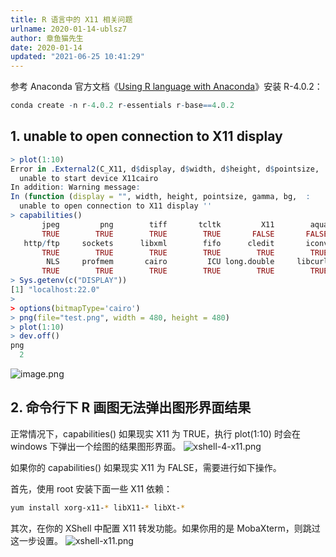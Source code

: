 ```yaml
---
title: R 语言中的 X11 相关问题
urlname: 2020-01-14-ublsz7
author: 章鱼猫先生
date: 2020-01-14
updated: "2021-06-25 10:41:29"
---
```


参考 Anaconda 官方文档《[Using R language with Anaconda](https://docs.anaconda.com/anaconda/user-guide/tasks/using-r-language/)》安装 R-4.0.2：

```r
conda create -n r-4.0.2 r-essentials r-base==4.0.2
```

## 1. unable to open connection to X11 display

```r
> plot(1:10)
Error in .External2(C_X11, d$display, d$width, d$height, d$pointsize,  :
  unable to start device X11cairo
In addition: Warning message:
In (function (display = "", width, height, pointsize, gamma, bg,  :
  unable to open connection to X11 display ''
> capabilities()
       jpeg         png        tiff       tcltk         X11        aqua
       TRUE        TRUE        TRUE        TRUE       FALSE       FALSE
   http/ftp     sockets      libxml        fifo      cledit       iconv
       TRUE        TRUE        TRUE        TRUE        TRUE        TRUE
        NLS     profmem       cairo         ICU long.double     libcurl
       TRUE        TRUE        TRUE        TRUE        TRUE        TRUE
> Sys.getenv(c("DISPLAY"))
[1] "localhost:22.0"
>
> options(bitmapType='cairo')
> png(file="test.png", width = 480, height = 480)
> plot(1:10)
> dev.off()
png
  2
```

![image.png](https://shub.weiyan.tech/yuque/elog-cookbook-img/FkZx8QeLR-ONq2yCbogCByYcQIph.png)

## 2. 命令行下 R 画图无法弹出图形界面结果

正常情况下，capabilities() 如果现实 X11 为 TRUE，执行 plot(1:10) 时会在 windows 下弹出一个绘图的结果图形界面。
![xshell-4-x11.png](https://shub.weiyan.tech/yuque/elog-cookbook-img/Fs1qjTOQnehCQmA2MrYycXmFkCnX.png)

如果你的 capabilities() 如果现实 X11 为 FALSE，需要进行如下操作。

首先，使用 root 安装下面一些 X11 依赖：

```bash
yum install xorg-x11-* libX11-* libXt-*
```

其次，在你的 XShell 中配置 X11 转发功能。如果你用的是 MobaXterm，则跳过这一步设置。
![xshell-x11.png](https://shub.weiyan.tech/yuque/elog-cookbook-img/Fi36zL7cdgcqVdc57RRfNwNwRAGz.png)
